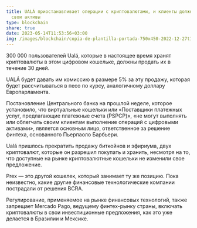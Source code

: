 ```yaml
---
title: UALÁ приостанавливает операции с криптовалютами, и клиенты должны продать
  свои активы
type: blockchain
share: true
date: 2023-05-14T11:53:56+03:00
img: /images/blockchain/copia-de-plantilla-portada-750x450-2022-12-27t142521.644.jpg
---
```

300 000 пользователей Ualá, которые в настоящее время хранят криптовалюты в этом цифровом кошельке, должны продать их в течение 30 дней.

UALÁ будет давать им комиссию в размере 5% за эту продажу, которая будет рассчитываться в песо по курсу, аналогичному доллару Европарламента.

Постановление Центрального банка на прошлой неделе, которое установило, что виртуальные кошельки или «Поставщики платежных услуг, предлагающие платежные счета (PSPCP)», «не могут выполнять или облегчать своим клиентам выполнение операций с цифровыми активами», является основным лицо, ответственное за решение финтеха, основанного Пьерпаоло Барбьери.

Ualá пришлось прекратить продажу биткойнов и эфириума, двух криптовалют, которые он разрешил покупать и хранить, несмотря на то, что доступные на рынке криптовалютные кошельки не изменили свое предложение.

Prex — это другой кошелек, который занимает ту же позицию. Пока неизвестно, какие другие финансовые технологические компании пострадали от решения BCRA.

Регулирование, применяемое на рынке финансовых технологий, также запрещает Mercado Pago, ведущему финтех-рынку страны, включать криптовалюты в свои инвестиционные предложения, как это уже делается в Бразилии и Мексике.